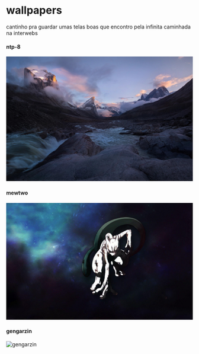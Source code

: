 # wallpapers
cantinho pra guardar umas telas boas que encontro pela infinita caminhada na interwebs

#### ntp-8
![montanhas](https://raw.githubusercontent.com/matdomis/wallpapers/main/ntp-8.jpg?token=AIPM7UHF2I5F6D43WV7F4N3ATM2JQ)

#### mewtwo
![mewtwo](https://raw.githubusercontent.com/matdomis/wallpapers/main/mewtwo.jpg?token=AIPM7UCWBPJLIFHIJU5GEUDATM2HK)

#### gengarzin
![gengarzin](https://cdna.artstation.com/p/assets/images/images/028/132/720/medium/simone-ortiz-gengar.jpg?1593573488)